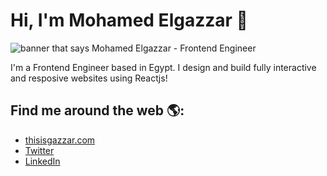 # Hi, I'm Mohamed Elgazzar 👋

<img src="https://thisisgazzar.com/images/website_img.png" alt="banner that says Mohamed Elgazzar - Frontend Engineer">

I'm a Frontend Engineer based in Egypt. I design and build fully interactive and resposive websites using Reactjs!

## Find me around the web 🌎:
- <a href="https://www.thisisgazzar.com">thisisgazzar.com</a> 
- <a href="https://www.twitter.com/thisisgazzar">Twitter</a>
- <a href="https://www.linkedin.com/in/mohamed-elgazzar-550a98101/">LinkedIn</a>
